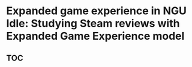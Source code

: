 # Expanded game experience in NGU Idle: Studying Steam reviews with Expanded Game Experience model

## TOC
